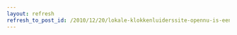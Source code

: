 ```yaml
---
layout: refresh
refresh_to_post_id: /2010/12/20/lokale-klokkenluiderssite-opennu-is-een-farce
---
```

